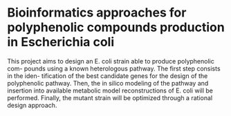 # Bioinformatics approaches for polyphenolic compounds production in Escherichia coli

This project aims to design an E. coli strain able to produce polyphenolic com- pounds using a known heterologous pathway. The first step consists in the iden- tification of the best candidate genes for the design of the polyphenolic pathway. Then, the in silico modeling of the pathway and insertion into available metabolic model reconstructions of E. coli will be performed. Finally, the mutant strain will be optimized through a rational design approach.

